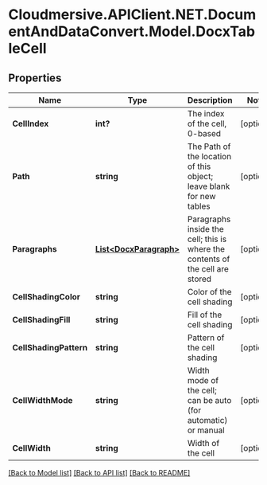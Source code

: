 # Cloudmersive.APIClient.NET.DocumentAndDataConvert.Model.DocxTableCell
## Properties

Name | Type | Description | Notes
------------ | ------------- | ------------- | -------------
**CellIndex** | **int?** | The index of the cell, 0-based | [optional] 
**Path** | **string** | The Path of the location of this object; leave blank for new tables | [optional] 
**Paragraphs** | [**List&lt;DocxParagraph&gt;**](DocxParagraph.md) | Paragraphs inside the cell; this is where the contents of the cell are stored | [optional] 
**CellShadingColor** | **string** | Color of the cell shading | [optional] 
**CellShadingFill** | **string** | Fill of the cell shading | [optional] 
**CellShadingPattern** | **string** | Pattern of the cell shading | [optional] 
**CellWidthMode** | **string** | Width mode of the cell; can be auto (for automatic) or manual | [optional] 
**CellWidth** | **string** | Width of the cell | [optional] 

[[Back to Model list]](../README.md#documentation-for-models) [[Back to API list]](../README.md#documentation-for-api-endpoints) [[Back to README]](../README.md)

